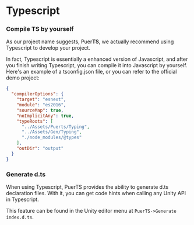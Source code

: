 # Typescript
### Compile TS by yourself
As our project name suggests, Puer**TS**, we actually recommend using Typescript to develop your project.

In fact, Typescript is essentially a enhanced version of Javascript, and after you finish writing Typescript, you can compile it into Javascript by yourself. Here's an example of a tsconfig.json file, or you can refer to the official demo project:

```json
{
  "compilerOptions": {
    "target": "esnext",
    "module": "es2016",
    "sourceMap": true,
    "noImplicitAny": true,
    "typeRoots": [
      "../Assets/Puerts/Typing",
      "../Assets/Gen/Typing",
      "./node_modules/@types"
    ],
    "outDir": "output"
  }
}
```
### Generate d.ts
When using Typescript, PuerTS provides the ability to generate d.ts declaration files. With it, you can get code hints when calling any Unity API in Typescript.

This feature can be found in the Unity editor menu at `PuerTS->Generate index.d.ts`.